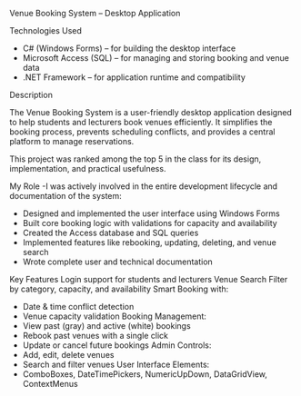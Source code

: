 Venue Booking System – Desktop Application

Technologies Used
- C# (Windows Forms) – for building the desktop interface
- Microsoft Access (SQL) – for managing and storing booking and venue data
- .NET Framework – for application runtime and compatibility

Description

The Venue Booking System is a user-friendly desktop application designed to help students and lecturers book venues efficiently.
It simplifies the booking process, prevents scheduling conflicts, and provides a central platform to manage reservations.

This project was ranked among the top 5 in the class for its design, implementation, and practical usefulness.

My Role
-I was actively involved in the entire development lifecycle and documentation of the system:
- Designed and implemented the user interface using Windows Forms
- Built core booking logic with validations for capacity and availability
- Created the Access database and SQL queries
- Implemented features like rebooking, updating, deleting, and venue search
- Wrote complete user and technical documentation
  
 Key Features
Login support for students and lecturers
Venue Search Filter by category, capacity, and availability
Smart Booking with:
  - Date & time conflict detection
  - Venue capacity validation
Booking Management:
  - View past (gray) and active (white) bookings
  - Rebook past venues with a single click
  - Update or cancel future bookings
Admin Controls:
  - Add, edit, delete venues
  - Search and filter venues
User Interface Elements:
  - ComboBoxes, DateTimePickers, NumericUpDown, DataGridView, ContextMenus

